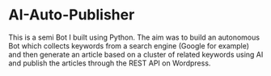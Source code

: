 # AI-Auto-Publisher
This is a semi Bot I built using Python. The aim was to build an autonomous Bot which collects keywords from a search engine (Google for example) and then generate an article based on a cluster of related keywords using AI and publish the articles through the REST API on Wordpress.
